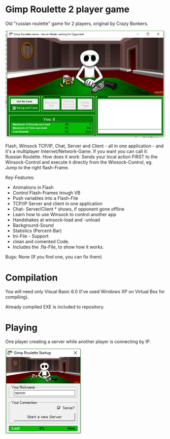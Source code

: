# Gimp Roulette 2 player game
Old "russian roulette" game for 2 players, original by Crazy Bonkers.

![In-game](screenshot2.png)

Flash, Winsock TCP/IP, Chat, Server and Client - all in one application - and it's a multiplayer Internet/Network-Game. If you want you can call it: Russian Roulette. How does it work: Sends your local action FIRST to the Winsock-Control and execute it directly from the Winsock-Control, eg. Jump to the right flash-Frame. 

Key-Features: 
* Animations in Flash 
* Control Flash-Frames trough VB 
* Push variables into a Flash-File 
* TCP/IP Server and client in one application 
* Chat- Server/Client * shows, if opponent gone offline 
* Learn how to use Winsock to control another app 
* Handshakes at winsock-load and -unload 
* Background-Sound 
* Statistics (Percent-Bar) 
* Ini-File - Support 
* clean and comented Code. 
* Includes the .fla-File, to show how it works. 

Bugs: 
None (If you find one, you can fix them) 

# Compilation
You will need only Visual Basic 6.0 (I've used Windows XP on Virtual Box for compiling).

Already compiled EXE is included to repository.

# Playing
One player creating a server while another player is connecting by IP.

![Start](screenshot1.png)
